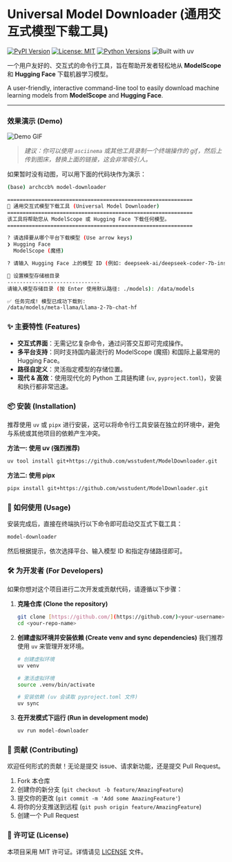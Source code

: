 # Universal Model Downloader (通用交互式模型下载工具)

[![PyPI Version](https://img.shields.io/pypi/v/universal-model-downloader.svg)](https://pypi.org/project/universal-model-downloader)
[![License: MIT](https://img.shields.io/badge/License-MIT-yellow.svg)](https://opensource.org/licenses/MIT)
[![Python Versions](https://img.shields.io/pypi/pyversions/universal-model-downloader.svg)](https://pypi.org/project/universal-model-downloader)
![Built with uv](https://img.shields.io/badge/built%20with-uv-4C8E93.svg)

一个用户友好的、交互式的命令行工具，旨在帮助开发者轻松地从 **ModelScope** 和 **Hugging Face** 下载机器学习模型。

A user-friendly, interactive command-line tool to easily download machine learning models from **ModelScope** and **Hugging Face**.

---

### 效果演示 (Demo)

![Demo GIF](https://your-image-host.com/demo.gif)

> _建议：你可以使用 `asciinema` 或其他工具录制一个终端操作的 gif，然后上传到图床，替换上面的链接，这会非常吸引人。_

如果暂时没有动图，可以用下面的代码块作为演示：

```bash
(base) archccb% model-downloader

============================================================
🚀 通用交互式模型下载工具 (Universal Model Downloader)
============================================================
该工具将帮助您从 ModelScope 或 Hugging Face 下载任何模型。
============================================================

? 请选择要从哪个平台下载模型 (Use arrow keys)
❯ Hugging Face
  ModelScope (魔搭)

? 请输入 Hugging Face 上的模型 ID (例如: deepseek-ai/deepseek-coder-7b-instruct-v1.5): meta-llama/Llama-2-7b-chat-hf

📁 设置模型存储根目录
------------------------------
请输入模型存储目录 (按 Enter 使用默认路径: ./models): /data/models

✅ 任务完成! 模型已成功下载到:
/data/models/meta-llama/Llama-2-7b-chat-hf
```

### ✨ 主要特性 (Features)

- **交互式界面**：无需记忆复杂命令，通过问答交互即可完成操作。
- **多平台支持**：同时支持国内最流行的 ModelScope (魔搭) 和国际上最常用的 Hugging Face。
- **路径自定义**：灵活指定模型的存储位置。
- **现代 & 高效**：使用现代化的 Python 工具链构建 (`uv`, `pyproject.toml`)，安装和执行都非常迅速。

### 📦 安装 (Installation)

推荐使用 `uv` 或 `pipx` 进行安装，这可以将命令行工具安装在独立的环境中，避免与系统或其他项目的依赖产生冲突。

**方法一: 使用 uv (强烈推荐)**

```bash
uv tool install git+https://github.com/wsstudent/ModelDownloader.git
```

**方法二: 使用 pipx**

```bash
pipx install git+https://github.com/wsstudent/ModelDownloader.git

```

### 🚀 如何使用 (Usage)

安装完成后，直接在终端执行以下命令即可启动交互式下载工具：

```bash
model-downloader
```

然后根据提示，依次选择平台、输入模型 ID 和指定存储路径即可。

### 🛠️ 为开发者 (For Developers)

如果你想对这个项目进行二次开发或贡献代码，请遵循以下步骤：

1. **克隆仓库 (Clone the repository)**

    ```bash
    git clone [https://github.com/](https://github.com/)<your-username>/<your-repo-name>.git
    cd <your-repo-name>
    ```

2. **创建虚拟环境并安装依赖 (Create venv and sync dependencies)**
    我们推荐使用 `uv` 来管理开发环境。

    ```bash
    # 创建虚拟环境
    uv venv

    # 激活虚拟环境
    source .venv/bin/activate

    # 安装依赖 (uv 会读取 pyproject.toml 文件)
    uv sync
    ```

3. **在开发模式下运行 (Run in development mode)**

    ```bash
    uv run model-downloader
    ```

### 🤝 贡献 (Contributing)

欢迎任何形式的贡献！无论是提交 issue、请求新功能，还是提交 Pull Request。

1. Fork 本仓库
2. 创建你的新分支 (`git checkout -b feature/AmazingFeature`)
3. 提交你的更改 (`git commit -m 'Add some AmazingFeature'`)
4. 将你的分支推送到远程 (`git push origin feature/AmazingFeature`)
5. 创建一个 Pull Request

### 📄 许可证 (License)

本项目采用 MIT 许可证。详情请见 [LICENSE](LICENSE) 文件。
